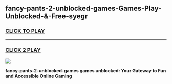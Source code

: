 
## fancy-pants-2-unblocked-games-Games-Play-Unblocked-&-Free-syegr
<h3>
<a href="https://premium76.site?title=fancy-pants-2-unblocked-games&ref=24A">CLICK TO PLAY</a></h3>
<hr>

<h3>
<a href="https://premium76.site?title=fancy-pants-2-unblocked-games&ref=24A">CLICK 2 PLAY</a>
  
</h3>

<a href="https://premium76.site?title=fancy-pants-2-unblocked-games&ref=24A"><img src="https://clearcache.store/games.png"></a>


**fancy-pants-2-unblocked-games games unblocked: Your Gateway to Fun and Accessible Online Gaming**
